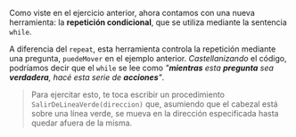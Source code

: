 Como viste en el ejercicio anterior, ahora contamos con una nueva herramienta: la **repetición condicional**, que se utiliza mediante la sentencia `while`.

A diferencia del `repeat`, esta herramienta controla la repetición mediante una pregunta, `puedeMover` en el ejemplo anterior. _Castellanizando_ el código, podríamos decir que el `while` se lee como _"**mientras** esta **pregunta** sea **verdadera**, hacé esta serie de **acciones**"_.

> Para ejercitar esto, te toca escribir un procedimiento `SalirDeLineaVerde(direccion)` que, asumiendo que el cabezal está sobre una línea verde, se mueva en la dirección especificada hasta quedar afuera de la misma.